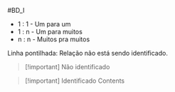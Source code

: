 #BD_I 

- 1 : 1 - Um para um 
- 1 : n - Um para muitos
- n : n - Muitos pra muitos

Linha pontilhada: Relação não está sendo identificado.

> [!important] Não identificado
> 

> [!important] Identificado
> Contents
